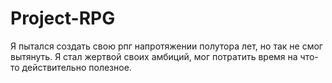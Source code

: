 # Project-RPG

Я пытался создать свою рпг напротяжении полутора лет, но так не смог вытянуть. Я стал жертвой своих амбиций, мог потратить время на что-то действительно полезное.
